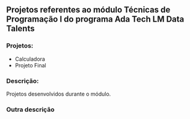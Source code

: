 

## Projetos referentes ao módulo Técnicas de Programação I do programa Ada Tech LM Data Talents

### Projetos:

- Calculadora
- Projeto Final

### Descrição:
Projetos desenvolvidos durante o módulo.

### Outra descrição